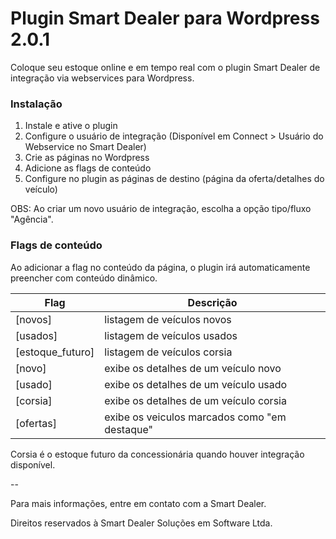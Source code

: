 # Plugin Smart Dealer para Wordpress 2.0.1
Coloque seu estoque online e em tempo real com o plugin Smart Dealer de integração via webservices para Wordpress.

### Instalação

1. Instale e ative o plugin
2. Configure o usuário de integração (Disponível em Connect > Usuário do Webservice no Smart Dealer)
3. Crie as páginas no Wordpress
4. Adicione as flags de conteúdo
5. Configure no plugin as páginas de destino (página da oferta/detalhes do veículo)

OBS: Ao criar um novo usuário de integração, escolha a opção tipo/fluxo "Agência".

### Flags de conteúdo

Ao adicionar a flag no conteúdo da página, o plugin irá automaticamente preencher com conteúdo dinâmico.

| Flag          |  Descrição  |
| ------------- | ------------- 
| [novos]            | listagem de veículos novos
| [usados]            | listagem de veículos usados
| [estoque_futuro]            | listagem de veículos corsia
| [novo]            | exibe os detalhes de um veículo novo
| [usado]            | exibe os detalhes de um veículo usado
| [corsia]            | exibe os detalhes de um veículo corsia
| [ofertas]            | exibe os veiculos marcados como "em destaque"

Corsia é o estoque futuro da concessionária quando houver integração disponível. 

--

Para mais informações, entre em contato com a Smart Dealer.

Direitos reservados à Smart Dealer Soluções em Software Ltda.
